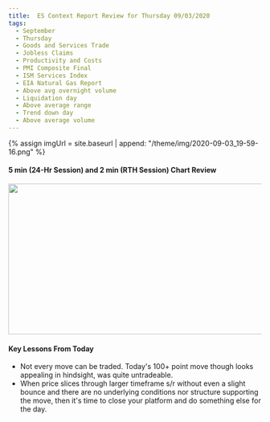 ```yaml
---
title:  ES Context Report Review for Thursday 09/03/2020
tags:
  - September
  - Thursday
  - Goods and Services Trade
  - Jobless Claims
  - Productivity and Costs
  - PMI Composite Final
  - ISM Services Index
  - EIA Natural Gas Report
  - Above avg overnight volume
  - Liquidation day
  - Above average range
  - Trend down day
  - Above average volume
---
```


{% assign imgUrl = site.baseurl | append: "/theme/img/2020-09-03_19-59-16.png" %}

#### 5 min (24-Hr Session) and 2 min (RTH Session) Chart Review

[<img src="{{imgUrl}}" width="600" height="300">]({{imgUrl}})

#### Key Lessons From Today
* Not every move can be traded. Today's 100+ point move though looks appealing in hindsight, was quite untradeable.
* When price slices through larger timeframe s/r without even a slight bounce and there are no underlying conditions nor structure supporting the move, then it's time to close your platform and do something else for the day.